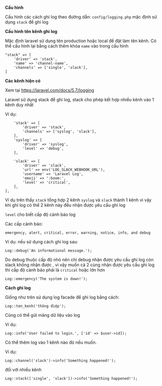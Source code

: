 **Cấu hình**Cấu hình các cách ghi log theo đường dẫn:`config/logging.php` mặc định sử dụng `stack` để ghi log**Cấu hình tên kênh ghi log**Mặc định laravel sử dụng tên production hoặc local để đặt làm tên kênh. Có thể cấu hình lại bằng cách thêm khóa `name` vào trong cấu hình```"stack" => [    'driver' => 'stack',    'name' => 'channel-name',    'channels' => ['single', 'slack'],]```**Các kênh hiện có**Xem tại https://laravel.com/docs/5.7/loggingLaravel sử dụng stack để ghi log,stack cho phép kết hợp nhiều kênh vào 1 kênh duy nhấtVí dụ:```'channels' => [    'stack' => [        'driver' => 'stack',        'channels' => ['syslog', 'slack'],    ],    'syslog' => [        'driver' => 'syslog',        'level' => 'debug',    ],    'slack' => [        'driver' => 'slack',        'url' => env('LOG_SLACK_WEBHOOK_URL'),        'username' => 'Laravel Log',        'emoji' => ':boom:',        'level' => 'critical',    ],],```Ví dụ trên thấy `stack` tổng hợp 2 kênh `syslog` và `slack` thành 1 kênhvì vậy khi ghi log có thể 2 kênh này đều nhận được yêu cầu ghi log`level` cho biết cấp độ cảnh báo logCác cấp cảnh báo:``emergency, alert, critical, error, warning, notice, info, and debug``Ví dụ: nếu sử dụng cách ghi log sau:``Log::debug('An informational message.');``Do debug thuộc cấp độ nhỏ nên chỉ debug nhận được yêu cầu ghi log còn slack không nhận được, vì vậy muốn cả 2 cùng nhận được yêu cầu ghi log thì cấp độ cảnh báo phải là `critical` hoặc lớn hơn``Log::emergency('The system is down!');``**Cách ghi log**Giống như trên sử dụng log facade để ghi log bằng cách:``Log::ten_kenh('thông điệp');``Cũng có thể gửi mảng dữ liệu vào logVí dụ:``Log::info('User failed to login.', ['id' => $user->id]);``Có thể thêm log vào 1 kênh nào đó nếu muốn.Ví dụ:``Log::channel('slack')->info('Something happened!');``đối với nhiều kênh``Log::stack(['single', 'slack'])->info('Something happened!');``